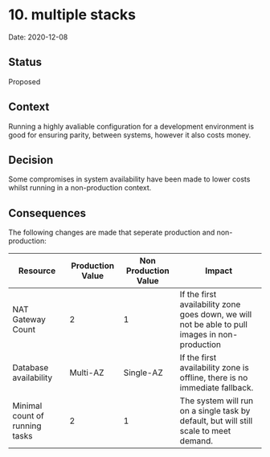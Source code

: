 # 10. multiple stacks

Date: 2020-12-08

## Status

Proposed

## Context

Running a highly avaliable configuration for a development environment is good for ensuring parity, between systems, however it also costs money.

## Decision

Some compromises in system availability have been made to lower costs whilst running in a non-production context.

## Consequences

The following changes are made that seperate production and non-production:

| Resource | Production Value | Non Production Value|Impact | 
|---|---|--|--|
|NAT Gateway Count| 2 |1|If the first availability zone goes down, we will not be able to pull images in non-production
|Database availability| Multi-AZ |Single-AZ|If the first availability zone is offline, there is no immediate fallback.
|Minimal count of running tasks| 2 | 1 | The system will run on a single task by default, but will still scale to meet demand.